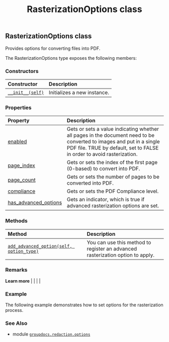 ﻿---
title: RasterizationOptions class
second_title: GroupDocs.Redaction for Python via .NET API References
description: 
type: docs
weight: 40
url: /python-net/groupdocs.redaction.options/rasterizationoptions/
is_root: false
---

## RasterizationOptions class

Provides options for converting files into PDF.



The RasterizationOptions type exposes the following members:

### Constructors
| Constructor | Description |
| :- | :- |
| [`__init__(self)`](/redaction/python-net/groupdocs.redaction.options/rasterizationoptions/__init__/#) | Initializes a new instance. |


### Properties
| Property | Description |
| :- | :- |
| [enabled](/redaction/python-net/groupdocs.redaction.options/rasterizationoptions/enabled) | Gets or sets a value indicating whether all pages in the document need to be converted to images and put in a single PDF file. TRUE by default, set to FALSE in order to avoid rasterization. |
| [page_index](/redaction/python-net/groupdocs.redaction.options/rasterizationoptions/page_index) | Gets or sets the index of the first page (0-based) to convert into PDF. |
| [page_count](/redaction/python-net/groupdocs.redaction.options/rasterizationoptions/page_count) | Gets or sets the number of pages to be converted into PDF. |
| [compliance](/redaction/python-net/groupdocs.redaction.options/rasterizationoptions/compliance) | Gets or sets the PDF Compliance level. |
| [has_advanced_options](/redaction/python-net/groupdocs.redaction.options/rasterizationoptions/has_advanced_options) | Gets an indicator, which is true if advanced rasterization options are set. |


### Methods
| Method | Description |
| :- | :- |
| [`add_advanced_option(self, option_type)`](/redaction/python-net/groupdocs.redaction.options/rasterizationoptions/add_advanced_option/#groupdocs.redaction.options.advancedrasterizationoptions) | You can use this method to register an advanced rasterization option to apply. |



### Remarks 


**Learn more** |
|
 |
 |

### Example 


The following example demonstrates how to set options for the rasterization process.

### See Also
* module [`groupdocs.redaction.options`](..)
